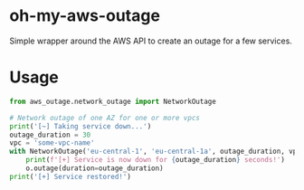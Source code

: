 # oh-my-aws-outage
Simple wrapper around the AWS API to create an outage for a few services.

# Usage

```python
from aws_outage.network_outage import NetworkOutage

# Network outage of one AZ for one or more vpcs
print('[~] Taking service down...')
outage_duration = 30
vpc = 'some-vpc-name'
with NetworkOutage('eu-central-1', 'eu-central-1a', outage_duration, vpc) as o:
    print(f'[+] Service is now down for {outage_duration} seconds!')
    o.outage(duration=outage_duration)
print('[+] Service restored!')
```
